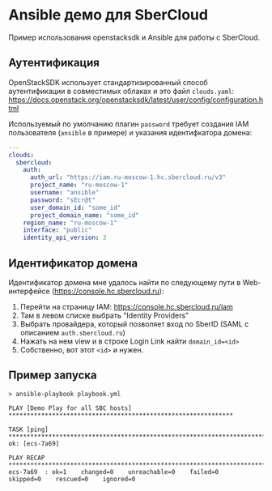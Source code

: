 # Ansible демо для SberCloud

Пример использования openstacksdk и Ansible для работы с SberCloud.

## Аутентификация

OpenStackSDK использует стандартизированный способ аутентификации в
совместимых облаках и это файл `clouds.yaml`:
https://docs.openstack.org/openstacksdk/latest/user/config/configuration.html

Используемый по умолчанию плагин `password` требует создания IAM пользователя
(`ansible` в примере) и указания идентифкатора домена:

```yaml
---
clouds:
  sbercloud:
    auth:
      auth_url: "https://iam.ru-moscow-1.hc.sbercloud.ru/v3"
      project_name: "ru-moscow-1"
      username: "ansible"
      password: "sEcr@t"
      user_domain_id: "some_id"
      project_domain_name: "some_id"
    region_name: "ru-moscow-1"
    interface: "public"
    identity_api_version: 3
```

## Идентификатор домена

Идентификатор домена мне удалось найти по следующему пути в Web-интерфейсе
(https://console.hc.sbercloud.ru):
1. Перейти на страницу IAM: https://console.hc.sbercloud.ru/iam
2. Там в левом списке выбрать "Identity Providers"
3. Выбрать провайдера, который позволяет вход по SberID
   (SAML с описанием `auth.sbercloud.ru`)
4. Нажать на нем view и в строке Login Link найти `domain_id=<id>`
5. Собственно, вот этот `<id>` и нужен.

## Пример запуска

```shell
> ansible-playbook playbook.yml

PLAY [Demo Play for all SBC hosts] **************************************************************

TASK [ping] *************************************************************************************
ok: [ecs-7a69]

PLAY RECAP **************************************************************************************
ecs-7a69  : ok=1    changed=0    unreachable=0    failed=0    skipped=0    rescued=0    ignored=0
```